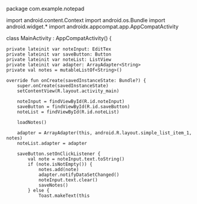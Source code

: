 package com.example.notepad

import android.content.Context
import android.os.Bundle
import android.widget.*
import androidx.appcompat.app.AppCompatActivity

class MainActivity : AppCompatActivity() {

    private lateinit var noteInput: EditTex
    private lateinit var saveButton: Button
    private lateinit var noteList: ListView
    private lateinit var adapter: ArrayAdapter<String>
    private val notes = mutableListOf<String>()

    override fun onCreate(savedInstanceState: Bundle?) {
        super.onCreate(savedInstanceState)
        setContentView(R.layout.activity_main)

        noteInput = findViewById(R.id.noteInput)
        saveButton = findViewById(R.id.saveButton)
        noteList = findViewById(R.id.noteList)

        loadNotes()

        adapter = ArrayAdapter(this, android.R.layout.simple_list_item_1, notes)
        noteList.adapter = adapter

        saveButton.setOnClickListener {
            val note = noteInput.text.toString()
            if (note.isNotEmpty()) {
                notes.add(note)
                adapter.notifyDataSetChanged()
                noteInput.text.clear()
                saveNotes()
            } else {
                Toast.makeText(this
